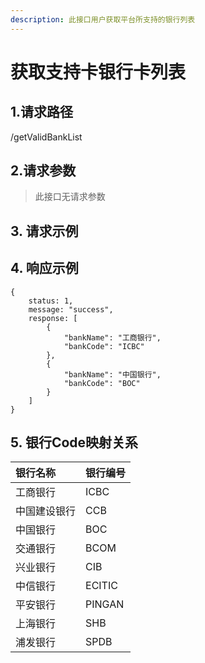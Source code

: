 ```yaml
---
description: 此接口用户获取平台所支持的银行列表
---
```


# 获取支持卡银行卡列表

## 1.请求路径

/getValidBankList

## 2.请求参数 <a id="&#x8BF7;&#x6C42;&#x53C2;&#x6570;"></a>

> 此接口无请求参数

## 3. 请求示例 <a id="&#x8BF7;&#x6C42;&#x793A;&#x4F8B;"></a>



## 4. 响应示例 <a id="&#x54CD;&#x5E94;&#x793A;&#x4F8B;"></a>

```text
{
    status: 1,
    message: "success",
    response: [
        {
            "bankName": "工商银行",
            "bankCode": "ICBC"
        },
        {
            "bankName": "中国银行",
            "bankCode": "BOC"
        }
    ]
}
```

## 5. 银行Code映射关系 <a id="&#x94F6;&#x884C;code&#x6620;&#x5C04;&#x5173;&#x7CFB;"></a>

| 银行名称 | 银行编号 |
| :--- | :--- |
| 工商银行 | ICBC |
| 中国建设银行 | CCB |
| 中国银行 | BOC |
| 交通银行 | BCOM |
| 兴业银行 | CIB |
| 中信银行 | ECITIC |
| 平安银行 | PINGAN |
| 上海银行 | SHB |
| 浦发银行 | SPDB |




